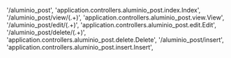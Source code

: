 '/aluminio_post', 'application.controllers.aluminio_post.index.Index',
'/aluminio_post/view/(.+)', 'application.controllers.aluminio_post.view.View',
'/aluminio_post/edit/(.+)', 'application.controllers.aluminio_post.edit.Edit',
'/aluminio_post/delete/(.+)', 'application.controllers.aluminio_post.delete.Delete',
'/aluminio_post/insert', 'application.controllers.aluminio_post.insert.Insert',